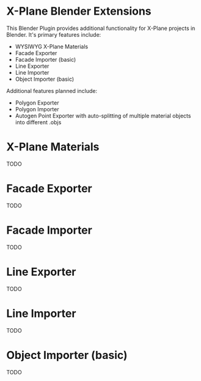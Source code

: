 # X-Plane Blender Extensions
This Blender Plugin provides additional functionality for X-Plane projects in Blender. It's primary features include:
- WYSIWYG X-Plane Materials
- Facade Exporter
- Facade Importer (basic)
- Line Exporter
- Line Importer
- Object Importer (basic)

Additional features planned include:
- Polygon Exporter
- Polygon Importer
- Autogen Point Exporter with auto-splitting of multiple material objects into different .objs

# X-Plane Materials
TODO

# Facade Exporter
TODO

# Facade Importer
TODO

# Line Exporter
TODO

# Line Importer
TODO

# Object Importer (basic)
TODO